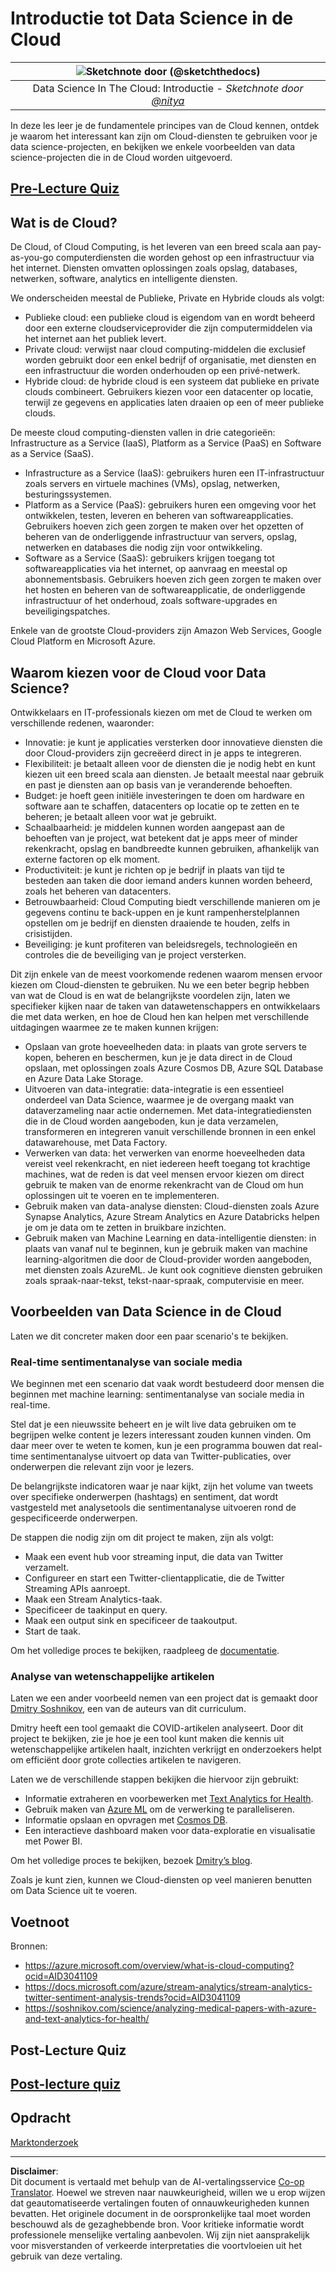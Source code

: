 <!--
CO_OP_TRANSLATOR_METADATA:
{
  "original_hash": "5f8e7cdefa096664ae86f795be571580",
  "translation_date": "2025-09-05T22:54:01+00:00",
  "source_file": "5-Data-Science-In-Cloud/17-Introduction/README.md",
  "language_code": "nl"
}
-->
# Introductie tot Data Science in de Cloud

|![ Sketchnote door [(@sketchthedocs)](https://sketchthedocs.dev) ](../../sketchnotes/17-DataScience-Cloud.png)|
|:---:|
| Data Science In The Cloud: Introductie - _Sketchnote door [@nitya](https://twitter.com/nitya)_ |


In deze les leer je de fundamentele principes van de Cloud kennen, ontdek je waarom het interessant kan zijn om Cloud-diensten te gebruiken voor je data science-projecten, en bekijken we enkele voorbeelden van data science-projecten die in de Cloud worden uitgevoerd. 

## [Pre-Lecture Quiz](https://ff-quizzes.netlify.app/en/ds/quiz/32)

## Wat is de Cloud?

De Cloud, of Cloud Computing, is het leveren van een breed scala aan pay-as-you-go computerdiensten die worden gehost op een infrastructuur via het internet. Diensten omvatten oplossingen zoals opslag, databases, netwerken, software, analytics en intelligente diensten. 

We onderscheiden meestal de Publieke, Private en Hybride clouds als volgt: 

* Publieke cloud: een publieke cloud is eigendom van en wordt beheerd door een externe cloudserviceprovider die zijn computermiddelen via het internet aan het publiek levert. 
* Private cloud: verwijst naar cloud computing-middelen die exclusief worden gebruikt door een enkel bedrijf of organisatie, met diensten en een infrastructuur die worden onderhouden op een privé-netwerk. 
* Hybride cloud: de hybride cloud is een systeem dat publieke en private clouds combineert. Gebruikers kiezen voor een datacenter op locatie, terwijl ze gegevens en applicaties laten draaien op een of meer publieke clouds. 

De meeste cloud computing-diensten vallen in drie categorieën: Infrastructure as a Service (IaaS), Platform as a Service (PaaS) en Software as a Service (SaaS).

* Infrastructure as a Service (IaaS): gebruikers huren een IT-infrastructuur zoals servers en virtuele machines (VMs), opslag, netwerken, besturingssystemen. 
* Platform as a Service (PaaS): gebruikers huren een omgeving voor het ontwikkelen, testen, leveren en beheren van softwareapplicaties. Gebruikers hoeven zich geen zorgen te maken over het opzetten of beheren van de onderliggende infrastructuur van servers, opslag, netwerken en databases die nodig zijn voor ontwikkeling. 
* Software as a Service (SaaS): gebruikers krijgen toegang tot softwareapplicaties via het internet, op aanvraag en meestal op abonnementsbasis. Gebruikers hoeven zich geen zorgen te maken over het hosten en beheren van de softwareapplicatie, de onderliggende infrastructuur of het onderhoud, zoals software-upgrades en beveiligingspatches. 

Enkele van de grootste Cloud-providers zijn Amazon Web Services, Google Cloud Platform en Microsoft Azure.

## Waarom kiezen voor de Cloud voor Data Science?

Ontwikkelaars en IT-professionals kiezen om met de Cloud te werken om verschillende redenen, waaronder:

* Innovatie: je kunt je applicaties versterken door innovatieve diensten die door Cloud-providers zijn gecreëerd direct in je apps te integreren.
* Flexibiliteit: je betaalt alleen voor de diensten die je nodig hebt en kunt kiezen uit een breed scala aan diensten. Je betaalt meestal naar gebruik en past je diensten aan op basis van je veranderende behoeften. 
* Budget: je hoeft geen initiële investeringen te doen om hardware en software aan te schaffen, datacenters op locatie op te zetten en te beheren; je betaalt alleen voor wat je gebruikt. 
* Schaalbaarheid: je middelen kunnen worden aangepast aan de behoeften van je project, wat betekent dat je apps meer of minder rekenkracht, opslag en bandbreedte kunnen gebruiken, afhankelijk van externe factoren op elk moment. 
* Productiviteit: je kunt je richten op je bedrijf in plaats van tijd te besteden aan taken die door iemand anders kunnen worden beheerd, zoals het beheren van datacenters. 
* Betrouwbaarheid: Cloud Computing biedt verschillende manieren om je gegevens continu te back-uppen en je kunt rampenherstelplannen opstellen om je bedrijf en diensten draaiende te houden, zelfs in crisistijden.
* Beveiliging: je kunt profiteren van beleidsregels, technologieën en controles die de beveiliging van je project versterken. 

Dit zijn enkele van de meest voorkomende redenen waarom mensen ervoor kiezen om Cloud-diensten te gebruiken. Nu we een beter begrip hebben van wat de Cloud is en wat de belangrijkste voordelen zijn, laten we specifieker kijken naar de taken van datawetenschappers en ontwikkelaars die met data werken, en hoe de Cloud hen kan helpen met verschillende uitdagingen waarmee ze te maken kunnen krijgen:

* Opslaan van grote hoeveelheden data: in plaats van grote servers te kopen, beheren en beschermen, kun je je data direct in de Cloud opslaan, met oplossingen zoals Azure Cosmos DB, Azure SQL Database en Azure Data Lake Storage.
* Uitvoeren van data-integratie: data-integratie is een essentieel onderdeel van Data Science, waarmee je de overgang maakt van dataverzameling naar actie ondernemen. Met data-integratiediensten die in de Cloud worden aangeboden, kun je data verzamelen, transformeren en integreren vanuit verschillende bronnen in een enkel datawarehouse, met Data Factory.
* Verwerken van data: het verwerken van enorme hoeveelheden data vereist veel rekenkracht, en niet iedereen heeft toegang tot krachtige machines, wat de reden is dat veel mensen ervoor kiezen om direct gebruik te maken van de enorme rekenkracht van de Cloud om hun oplossingen uit te voeren en te implementeren.
* Gebruik maken van data-analyse diensten: Cloud-diensten zoals Azure Synapse Analytics, Azure Stream Analytics en Azure Databricks helpen je om je data om te zetten in bruikbare inzichten.
* Gebruik maken van Machine Learning en data-intelligentie diensten: in plaats van vanaf nul te beginnen, kun je gebruik maken van machine learning-algoritmen die door de Cloud-provider worden aangeboden, met diensten zoals AzureML. Je kunt ook cognitieve diensten gebruiken zoals spraak-naar-tekst, tekst-naar-spraak, computervisie en meer.

## Voorbeelden van Data Science in de Cloud

Laten we dit concreter maken door een paar scenario's te bekijken.

### Real-time sentimentanalyse van sociale media
We beginnen met een scenario dat vaak wordt bestudeerd door mensen die beginnen met machine learning: sentimentanalyse van sociale media in real-time.

Stel dat je een nieuwssite beheert en je wilt live data gebruiken om te begrijpen welke content je lezers interessant zouden kunnen vinden. Om daar meer over te weten te komen, kun je een programma bouwen dat real-time sentimentanalyse uitvoert op data van Twitter-publicaties, over onderwerpen die relevant zijn voor je lezers.

De belangrijkste indicatoren waar je naar kijkt, zijn het volume van tweets over specifieke onderwerpen (hashtags) en sentiment, dat wordt vastgesteld met analysetools die sentimentanalyse uitvoeren rond de gespecificeerde onderwerpen.

De stappen die nodig zijn om dit project te maken, zijn als volgt:

* Maak een event hub voor streaming input, die data van Twitter verzamelt.
* Configureer en start een Twitter-clientapplicatie, die de Twitter Streaming APIs aanroept.
* Maak een Stream Analytics-taak.
* Specificeer de taakinput en query.
* Maak een output sink en specificeer de taakoutput.
* Start de taak.

Om het volledige proces te bekijken, raadpleeg de [documentatie](https://docs.microsoft.com/azure/stream-analytics/stream-analytics-twitter-sentiment-analysis-trends?WT.mc_id=academic-77958-bethanycheum&ocid=AID30411099).

### Analyse van wetenschappelijke artikelen
Laten we een ander voorbeeld nemen van een project dat is gemaakt door [Dmitry Soshnikov](http://soshnikov.com), een van de auteurs van dit curriculum.

Dmitry heeft een tool gemaakt die COVID-artikelen analyseert. Door dit project te bekijken, zie je hoe je een tool kunt maken die kennis uit wetenschappelijke artikelen haalt, inzichten verkrijgt en onderzoekers helpt om efficiënt door grote collecties artikelen te navigeren.

Laten we de verschillende stappen bekijken die hiervoor zijn gebruikt:
* Informatie extraheren en voorbewerken met [Text Analytics for Health](https://docs.microsoft.com/azure/cognitive-services/text-analytics/how-tos/text-analytics-for-health?WT.mc_id=academic-77958-bethanycheum&ocid=AID3041109).
* Gebruik maken van [Azure ML](https://azure.microsoft.com/services/machine-learning?WT.mc_id=academic-77958-bethanycheum&ocid=AID3041109) om de verwerking te paralleliseren.
* Informatie opslaan en opvragen met [Cosmos DB](https://azure.microsoft.com/services/cosmos-db?WT.mc_id=academic-77958-bethanycheum&ocid=AID3041109).
* Een interactieve dashboard maken voor data-exploratie en visualisatie met Power BI.

Om het volledige proces te bekijken, bezoek [Dmitry’s blog](https://soshnikov.com/science/analyzing-medical-papers-with-azure-and-text-analytics-for-health/).

Zoals je kunt zien, kunnen we Cloud-diensten op veel manieren benutten om Data Science uit te voeren.

## Voetnoot

Bronnen:
* https://azure.microsoft.com/overview/what-is-cloud-computing?ocid=AID3041109  
* https://docs.microsoft.com/azure/stream-analytics/stream-analytics-twitter-sentiment-analysis-trends?ocid=AID3041109  
* https://soshnikov.com/science/analyzing-medical-papers-with-azure-and-text-analytics-for-health/  

## Post-Lecture Quiz

## [Post-lecture quiz](https://ff-quizzes.netlify.app/en/ds/quiz/33)

## Opdracht

[Marktonderzoek](assignment.md)

---

**Disclaimer**:  
Dit document is vertaald met behulp van de AI-vertalingsservice [Co-op Translator](https://github.com/Azure/co-op-translator). Hoewel we streven naar nauwkeurigheid, willen we u erop wijzen dat geautomatiseerde vertalingen fouten of onnauwkeurigheden kunnen bevatten. Het originele document in de oorspronkelijke taal moet worden beschouwd als de gezaghebbende bron. Voor kritieke informatie wordt professionele menselijke vertaling aanbevolen. Wij zijn niet aansprakelijk voor misverstanden of verkeerde interpretaties die voortvloeien uit het gebruik van deze vertaling.